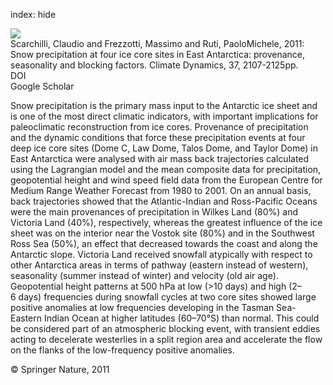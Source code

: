 index: hide

<div class="Citation">
    <div class="Citation-thumb CitationThumb-linked"  data-href="https://doi.org/10.1007/s00382-010-0946-4">
      <img src="https://static.claimspace.cloud/climate-study-static/refs/thumbs/14/Scarchilli_et_al_2011-thumb.png" />
    </div>

  <div class="Citation-body">
    <div class="Citation-text">Scarchilli, Claudio and Frezzotti, Massimo and Ruti, PaoloMichele, 2011: Snow precipitation at four ice core sites in East Antarctica: provenance, seasonality and blocking factors. <span class="Article-journal">Climate Dynamics, </span><span class="Article-volume">37, </span>2107-2125pp.</div>
    <div class="Citation-links">
      <div class="CitationLink" data-href="https://doi.org/10.1007/s00382-010-0946-4">
        <div class="CitationLink-icon CitationLink-Doi"></div>
        <div class="CitationLink-text">DOI</div>
      </div>
      <div class="CitationLink" data-href="https://scholar.google.com/scholar?q=10.1007/s00382-010-0946-4">
        <div class="CitationLink-icon CitationLink-Scholar"></div>
        <div class="CitationLink-text">Google Scholar</div>
      </div>
    </div>
  </div>
</div>

Snow precipitation is the primary mass input to the Antarctic ice sheet and is one of the most direct climatic indicators, with important implications for paleoclimatic reconstruction from ice cores. Provenance of precipitation and the dynamic conditions that force these precipitation events at four deep ice core sites (Dome C, Law Dome, Talos Dome, and Taylor Dome) in East Antarctica were analysed with air mass back trajectories calculated using the Lagrangian model and the mean composite data for precipitation, geopotential height and wind speed field data from the European Centre for Medium Range Weather Forecast from 1980 to 2001. On an annual basis, back trajectories showed that the Atlantic-Indian and Ross-Pacific Oceans were the main provenances of precipitation in Wilkes Land (80%) and Victoria Land (40%), respectively, whereas the greatest influence of the ice sheet was on the interior near the Vostok site (80%) and in the Southwest Ross Sea (50%), an effect that decreased towards the coast and along the Antarctic slope. Victoria Land received snowfall atypically with respect to other Antarctica areas in terms of pathway (eastern instead of western), seasonality (summer instead of winter) and velocity (old air age). Geopotential height patterns at 500 hPa at low (>10 days) and high (2–6 days) frequencies during snowfall cycles at two core sites showed large positive anomalies at low frequencies developing in the Tasman Sea-Eastern Indian Ocean at higher latitudes (60–70°S) than normal. This could be considered part of an atmospheric blocking event, with transient eddies acting to decelerate westerlies in a split region area and accelerate the flow on the flanks of the low-frequency positive anomalies.

<div class="Citation-copy">
&copy; Springer Nature, 2011
</div>